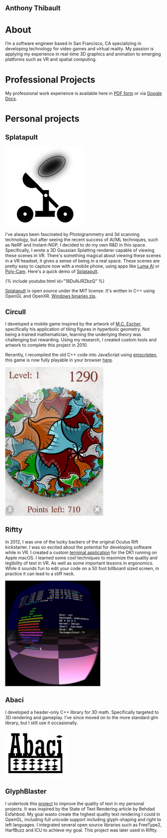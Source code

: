 ## Anthony Thibault

# About

I’m a software engineer based in San Francisco, CA specializing in developing technology for video games and virtual reality.
My passion is applying my experience in real-time 3D graphics and animation to emerging platforms such as VR and spatial computing.

# Professional Projects

My professional work experience is available here in [PDF form](files/Resume_of_Anthony_Thibault.pdf) or via [Google Docs](https://docs.google.com/document/d/1E19TSGQWVu8wrfGwm44TjcaXZLOd2wm9-tLb0BXHnSQ).

# Personal projects

## Splatapult

[![Splatapult](images/splatapult.png)](https://github.com/hyperlogic/splatapult)

I've always been fascinated by Photogrammetry and 3d scanning technology, but after seeing the recent success of AI/ML techniques, such as NeRF and Instant-NGP, I decided to do my own R&D in this space.
Specifically, I wrote a 3D Gaussian Splatting renderer capable of viewing these scenes in VR.
There's something magical about viewing these scenes in a VR headset, it gives a sense of being in a real space.
These scenes are pretty easy to capture now with a mobile phone, using apps like [Luma AI](https://lumalabs.ai/) or [Poly-Cam](https://poly.cam/tools/gaussian-splatting).
Here's a quick demo of [Splatapult](https://github.com/hyperlogic/splatapult).

{% include youtube.html id="18DuNJRZbzQ" %}

[Splatapult](https://github.com/hyperlogic/splatapult) is open source under the MIT license.
It's written in C++ using OpenGL and OpenXR.  [Windows binaries zip](files/splatapult-0.1-x64.zip).

## Circull

I developed a mobile game inspired by the artwork of [M.C. Escher](https://mcescher.com/gallery/most-popular/), specifically his application of tiling figures in hyperbolic geometry.
Not being a trained mathematician, learning the underlying theory was challenging but rewarding.
Using my research, I created custom tools and artwork to complete this project in 2010.

Recently, I recompiled the old C++ code into JavaScript using [emscripten](https://emscripten.org/), this game is now fully playable in your browser [here](circull/circull.html).

[![Circull](images/circull.PNG)](circull/circull.html)

## Riftty

In 2012, I was one of the lucky backers of the original Oculus Rift kickstarter.
I was so excited about the potential for developing software while in VR.
I created a custom [terminal application](https://github.com/hyperlogic/riftty) for the DK1 running on Apple macOS. I learned some cool techniques to maximize the quality and legibility of text in VR.
As well as some important lessons in ergonomics.
While it sounds fun to edit your code on a 50 foot billboard sized screen, in practice it can lead to a stiff neck.

[![Riftty](images/riftty-eye.png)](https://github.com/hyperlogic/riftty)

## Abaci

I developed a header-only C++ library for 3D math. Specifically targeted to 3D rendering and gameplay. I’ve since moved on to the more standard glm library, but I still use it occasionally.

[![Abaci](images/abaci_logo_200.jpg)](https://github.com/hyperlogic/abaci)

## GlyphBlaster

I undertook this [project](https://github.com/hyperlogic/glyphblaster) to improve the quality of text in my personal projects.
It was inspired by the State of Text Rendering article by Behdad Esfahbod.
My goal wasto create the highest quality text rendering I could in OpenGL, including full unicode support including glyph-shaping and right to left languages.
I integrated several open source libraries such as FreeType2, HarfBuzz and ICU to achieve my goal.
This project was later used in Riftty.

